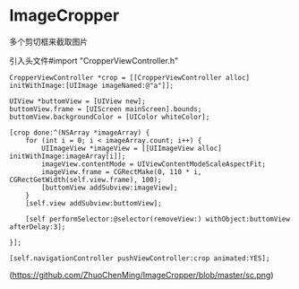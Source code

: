 # ImageCropper
多个剪切框来截取图片

引入头文件#import "CropperViewController.h"

    CropperViewController *crop = [[CropperViewController alloc] initWithImage:[UIImage imageNamed:@"a"]];
    
    UIView *buttomView = [UIView new];
    buttomView.frame = [UIScreen mainScreen].bounds;
    buttomView.backgroundColor = [UIColor whiteColor];
    
    [crop done:^(NSArray *imageArray) {
        for (int i = 0; i < imageArray.count; i++) {
            UIImageView *imageView = [[UIImageView alloc] initWithImage:imageArray[i]];
            imageView.contentMode = UIViewContentModeScaleAspectFit;
            imageView.frame = CGRectMake(0, 110 * i, CGRectGetWidth(self.view.frame), 100);
            [buttomView addSubview:imageView];
        }
        [self.view addSubview:buttomView];
        
        [self performSelector:@selector(removeView:) withObject:buttomView afterDelay:3];

    }];
    
    [self.navigationController pushViewController:crop animated:YES];
    
(https://github.com/ZhuoChenMing/ImageCropper/blob/master/sc.png)

